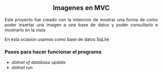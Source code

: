 ## <h2 align="center">Imagenes en MVC </h2>

<div align="justify">
  
<p>Este proyecto fue creado con la intencion de mostrar una forma de como poder insertar una imagen a una base de datos y poder consultarlo e mostrarlo en la vista</p>
<p>En esta ocasion usamos como base de datos SqLite </p>

</div>

<h3>Pasos para hacer funcionar el programa</h3>
<ul>
  <li><em>dotnet ef database update</em></li>
  <li><em>dotnet run</em></li>
</ul>
